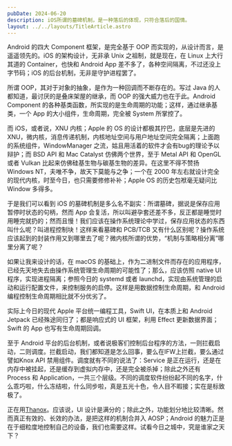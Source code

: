 ```yaml
---
pubDate: 2024-06-20
description: iOS所谓的墓碑机制，是一种落后的体现，只符合落后的国情。
layout: ../../layouts/TitleArticle.astro
---
```


Android 的四大 Component 框架，是完全基于 OOP 而实现的，从设计而言，是遥遥领先的。iOS 的架构设计，无非承 Unix 之祖制，就是现在，在
Linux 上大行其道的 Container，也快和 Android App 差不多了，各种空间隔离，不过还没上字节码；iOS 的后台机制，无非是守护进程罢了。

所谓 OOP，其对于对象的抽象，是作为一种回调而不断存在的。写过 Java 的人都知道，最讨厌的是叠床架屋的继承，而 OOP
的强大威力也在于此。Android Component 的各种基类函数，所实现的是生命周期的功能；这样，通过继承基类，一个 App 的大小组件，生命周期，完全被
System 所掌控了。

而 iOS，或者说，XNU 内核；Apple 的 OS 的设计都极其拧巴，底层是先进的 XNU，微内核，消息传递机制，内核地址空间与用户地址空间完全隔离；上面跑的系统组件，WindowManager
之流，姑且用活着的软件才会有bug的理论予以辩护；而 BSD API 和 Mac Catalyst 仿佛两个世界，至于 Metal API 和 OpenGL 或者
Vulkan 比起来仿佛硅基生物与碳基生物的差异。在这里不得不赞扬 Windows NT，夫唯不争，故天下莫能与之争；一个在 2000
年左右就设计完全的现代内核，时至今日，也只需要修修补补；Apple OS 的历史包袱毫无疑问比 Window 多得多。

于是我们可以看到 iOS 的墓碑机制是多么名不副实：所谓墓碑，据说是保存应用暂停时状态的句柄，然而 App
会复活，所以叫避孕套还差不多，反正都是睡觉时用睡完就扔的；然而且慢！我们应该在操作系统理论中学过，保存应用状态的东西叫什么呢？叫进程控制块！这样来看墓碑和
PCB/TCB 又有什么区别呢？操作系统应该起到的封装作用又到哪里去了呢？微内核所谓的优势，“机制与策略相分离”哪里分离了呢？

如果让我来设计的话，在 macOS 的基础上，作为二进制文件而存在的应用程序，已经先天地失去由操作系统管理生命周期的可能性了；那么，应该仿照
native UI 程序，实现进程隔离；参照今日的 systemd 或者 launchd，实现由系统管理的启动和运行配置文件，来控制服务的启停。这样是用数据控制生命周期，和
Android 编程控制生命周期相比就不分优劣了。

实际上今日的现代 Apple 平台统一编程工具，Swift UI，在本质上和 Android Jetpack 已经殊途同归了；都是响应式的 UI 框架，利用
Effect 更新数据界面；Swift 的 App 也写有生命周期回调。

至于 Android 平台的后台机制，或者说极客们控制后台程序的方法，一则拦截启动，二则调度。拦截启动，我们都知道是怎么回事，要么在IFW上拦截，要么通过譬如Knox
API 禁用组件。调度就有不同的说法了：Service 是正在运行，还是在内存中被挂起，还是缓存到虚拟内存中，还是完全被杀掉；除此之外还有
Process 和 Application，一共三个层级。不同的调度软件纷纷起不同的名字，什么乖巧啦，什么冻结啦，什么同步啦，真是五光十色，令人目不暇接；实在是标致极了。

正在用[Thanox](https://github.com/Tornaco/Thanox)。应该说，UI 设计是满分的；除此之外，功能划分地比较清晰。然而真正有效的、长效的办法，是把这样的机制合并入
AOSP；Android 的魅力正是在于细粒度地控制自己的设备，我们也需要这样。试看今日之城中，究是谁家之天下？
